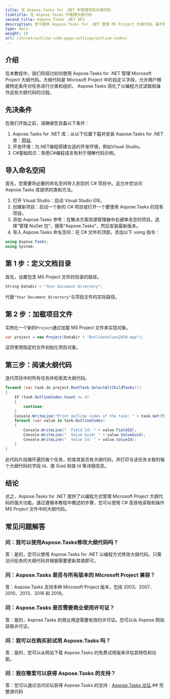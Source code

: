 ```yaml
---
title: 在 Aspose.Tasks for .NET 中管理项目大纲代码
linktitle: 在 Aspose.Tasks 中管理大纲代码
second_title: Aspose.Tasks .NET API
description: 学习使用 Aspose.Tasks for .NET 管理 MS Project 大纲代码。毫不费力地简化项目组织。
type: docs
weight: 10
url: /zh/net/outline-code-page-settings/outline-codes/
---
```

## 介绍
在本教程中，我们将探讨如何使用 Aspose.Tasks for .NET 管理 Microsoft Project 大纲代码。大纲代码是 Microsoft Project 中的自定义字段，允许用户根据特定条件对任务进行分类和组织。 Aspose.Tasks 简化了以编程方式读取和操作这些大纲代码的过程。
## 先决条件
在我们开始之前，请确保您具备以下条件：
1.  Aspose.Tasks for .NET 库：从以下位置下载并安装 Aspose.Tasks for .NET 库：[网站](https://releases.aspose.com/tasks/net/).
2. 开发环境：为.NET编程搭建合适的开发环境，例如Visual Studio。
3. C#基础知识：熟悉C#编程语言有利于理解代码示例。

## 导入命名空间
首先，您需要将必要的命名空间导入到您的 C# 项目中。这允许您访问 Aspose.Tasks 库提供的类和方法。
1. 打开 Visual Studio：启动 Visual Studio IDE。
2. 创建新项目：启动一个新的 C# 项目或打开一个要使用 Aspose.Tasks 的现有项目。
3. 添加 Aspose.Tasks 参考：在解决方案资源管理器中右键单击您的项目，选择“管理 NuGet 包”，搜索“Aspose.Tasks”，然后安装最新版本。
4. 导入 Aspose.Tasks 命名空间：在 C# 文件的顶部，添加以下 using 指令：
```csharp
using Aspose.Tasks;
using System;

```
## 第 1 步：定义文档目录
首先，设置包含 MS Project 文件的目录的路径。
```csharp
String DataDir = "Your Document Directory";
```
代替`"Your Document Directory"`与项目文件的实际路径。
## 第 2 步：加载项目文件
实例化一个新的`Project`通过加载 MS Project 文件来实现对象。
```csharp
var project = new Project(DataDir + "OutlineValues2010.mpp");
```
这将使用指定的文件初始化项目对象。
## 第三步：阅读大纲代码
迭代项目中的所有任务并检索其大纲代码。
```csharp
foreach (var task in project.RootTask.SelectAllChildTasks())
{
    if (task.OutlineCodes.Count <= 0)
    {
        continue;
    }
    Console.WriteLine("Print outline codes of the task: " + task.Get(Tsk.Name));
    foreach (var value in task.OutlineCodes)
    {
        Console.WriteLine("  Field Id: " + value.FieldId);
        Console.WriteLine("  Value Guid: " + value.ValueGuid);
        Console.WriteLine("  Value Id: " + value.ValueId);
    }
}
```
此代码片段循环遍历每个任务，检查其是否有大纲代码，并打印与该任务关联的每个大纲代码的字段 Id、值 Guid 和值 Id 等详细信息。

## 结论
总之，Aspose.Tasks for .NET 提供了以编程方式管理 Microsoft Project 大纲代码的强大功能。通过遵循本教程中概述的步骤，您可以使用 C# 高效地读取和操作 MS Project 文件中的大纲代码。
## 常见问题解答
### 问：我可以使用Aspose.Tasks修改大纲代码吗？
答：是的，您可以使用 Aspose.Tasks for .NET 以编程方式修改大纲代码。只需访问任务的大纲代码并根据需要更新其值即可。
### 问：Aspose.Tasks 是否与所有版本的 Microsoft Project 兼容？
答：Aspose.Tasks 支持多种 Microsoft Project 版本，包括 2003、2007、2010、2013、2016 和 2019。
### 问：Aspose.Tasks 是否需要商业使用许可证？
答：是的，Aspose.Tasks 的商业用途需要有效的许可证。您可以从 Aspose 网站获取许可证。
### 问：我可以在购买前试用 Aspose.Tasks 吗？
答：是的，您可以从网站下载 Aspose.Tasks 的免费试用版来评估其特性和功能。
### 问：我在哪里可以获得 Aspose.Tasks 的支持？
答：您可以通过访问论坛获得 Aspose.Tasks 的支持：[Aspose.Tasks 论坛](https://forum.aspose.com/c/tasks/15).## 完整源代码
